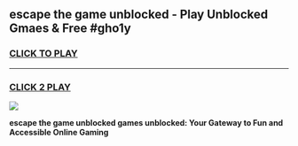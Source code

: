 
## escape the game unblocked - Play Unblocked Gmaes & Free #gho1y
<h3>
<a href="https://news.freeplayer.one?title=escape_the_game_unblocked&ref=03M">CLICK TO PLAY</a></h3>
<hr>

<h3>
<a href="https://news.freeplayer.one?title=escape_the_game_unblocked&ref=03M">CLICK 2 PLAY</a>
  
</h3>

<a href="https://news.freeplayer.one?title=escape_the_game_unblocked&ref=03M"><img src="https://clearcache.store/games.png"></a>


**escape the game unblocked games unblocked: Your Gateway to Fun and Accessible Online Gaming**
